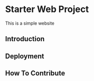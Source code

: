 # Starter Web Project

This is a simple website

## Introduction

## Deployment

## How To Contribute